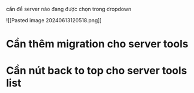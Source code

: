 
cần để server nào đang được chọn trong dropdown

![[Pasted image 20240613120518.png]]

# Cần thêm migration cho server tools

# Cần nút back to top cho server tools list